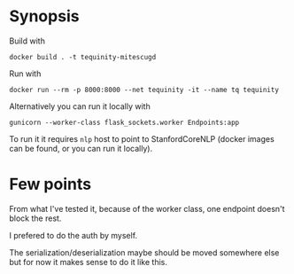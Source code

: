 # Synopsis

Build with

```
docker build . -t tequinity-mitescugd
```

Run with

```
docker run --rm -p 8000:8000 --net tequinity -it --name tq tequinity
```

Alternatively you can run it locally with

```
gunicorn --worker-class flask_sockets.worker Endpoints:app
```

To run it it requires `nlp` host to point to StanfordCoreNLP (docker images
can be found, or you can run it locally).

# Few points

From what I've tested it, because of the worker class, one endpoint
doesn't block the rest.

I prefered to do the auth by myself.

The serialization/deserialization maybe should be moved somewhere else but
for now it makes sense to do it like this.

